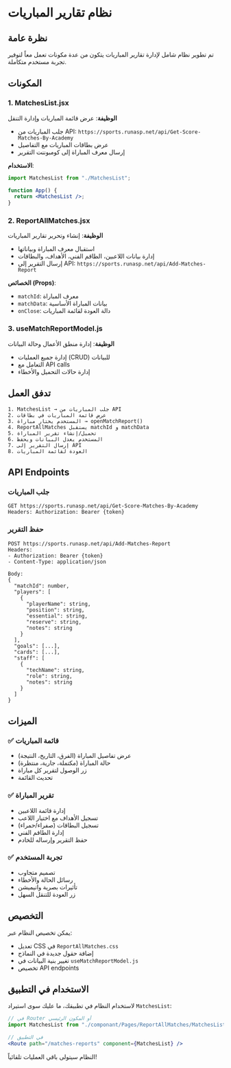 # نظام تقارير المباريات

## نظرة عامة
تم تطوير نظام شامل لإدارة تقارير المباريات يتكون من عدة مكونات تعمل معاً لتوفير تجربة مستخدم متكاملة.

## المكونات

### 1. MatchesList.jsx
**الوظيفة**: عرض قائمة المباريات وإدارة التنقل
- جلب المباريات من API: `https://sports.runasp.net/api/Get-Score-Matches-By-Academy`
- عرض بطاقات المباريات مع التفاصيل
- إرسال معرف المباراة إلى كومبوننت التقرير

**الاستخدام**:
```jsx
import MatchesList from "./MatchesList";

function App() {
  return <MatchesList />;
}
```

### 2. ReportAllMatches.jsx
**الوظيفة**: إنشاء وتحرير تقارير المباريات
- استقبال معرف المباراة وبياناتها
- إدارة بيانات اللاعبين، الطاقم الفني، الأهداف، والبطاقات
- إرسال التقرير إلى API: `https://sports.runasp.net/api/Add-Matches-Report`

**الخصائص (Props)**:
- `matchId`: معرف المباراة
- `matchData`: بيانات المباراة الأساسية
- `onClose`: دالة العودة لقائمة المباريات

### 3. useMatchReportModel.js
**الوظيفة**: إدارة منطق الأعمال وحالة البيانات
- إدارة جميع العمليات (CRUD) للبيانات
- التعامل مع API calls
- إدارة حالات التحميل والأخطاء

## تدفق العمل

```
1. MatchesList → جلب المباريات من API
2. عرض قائمة المباريات في بطاقات
3. المستخدم يختار مباراة → openMatchReport()
4. ReportAllMatches يستقبل matchId و matchData
5. تحميل/إنشاء تقرير المباراة
6. المستخدم يعدل البيانات ويحفظ
7. إرسال التقرير إلى API
8. العودة لقائمة المباريات
```

## API Endpoints

### جلب المباريات
```
GET https://sports.runasp.net/api/Get-Score-Matches-By-Academy
Headers: Authorization: Bearer {token}
```

### حفظ التقرير
```
POST https://sports.runasp.net/api/Add-Matches-Report
Headers: 
- Authorization: Bearer {token}
- Content-Type: application/json

Body:
{
  "matchId": number,
  "players": [
    {
      "playerName": string,
      "position": string,
      "essential": string,
      "reserve": string,
      "notes": string
    }
  ],
  "goals": [...],
  "cards": [...],
  "staff": [
    {
      "techName": string,
      "role": string,
      "notes": string
    }
  ]
}
```

## الميزات

### ✅ قائمة المباريات
- عرض تفاصيل المباراة (الفرق، التاريخ، النتيجة)
- حالة المباراة (مكتملة، جارية، منتظرة)
- زر الوصول لتقرير كل مباراة
- تحديث القائمة

### ✅ تقرير المباراة
- إدارة قائمة اللاعبين
- تسجيل الأهداف مع اختيار اللاعب
- تسجيل البطاقات (صفراء/حمراء)
- إدارة الطاقم الفني
- حفظ التقرير وإرساله للخادم

### ✅ تجربة المستخدم
- تصميم متجاوب
- رسائل الحالة والأخطاء
- تأثيرات بصرية وانيميشن
- زر العودة للتنقل السهل

## التخصيص

يمكن تخصيص النظام عبر:
- تعديل CSS في `ReportAllMatches.css`
- إضافة حقول جديدة في النماذج
- تغيير بنية البيانات في `useMatchReportModel.js`
- تخصيص API endpoints

## الاستخدام في التطبيق

لاستخدام النظام في تطبيقك، ما عليك سوى استيراد `MatchesList`:

```jsx
// في Router أو المكون الرئيسي
import MatchesList from "./componant/Pages/ReportAllMatches/MatchesList";

// في التطبيق
<Route path="/matches-reports" component={MatchesList} />
```

النظام سيتولى باقي العمليات تلقائياً!
